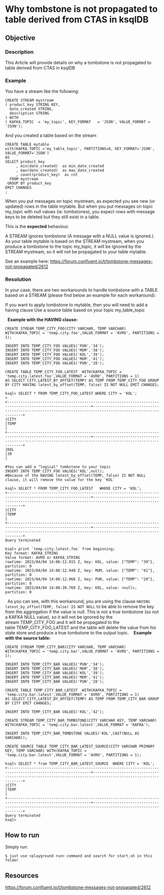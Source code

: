 # Why tombstone is not propagated to table derived from CTAS in ksqlDB

## Objective

### Description

This Article will provide details on why a tombstone is not propagated to table derived from CTAS in ksqlDB

### Example

You have a stream like the following:
```
CREATE STREAM mystream
( product_key STRING KEY,
  date_created STRING,
  description STRING
) WITH
( KAFKA_TOPIC  = 'my_topic', KEY_FORMAT   = 'JSON', VALUE_FORMAT = 'JSON');
```

And you created a table based on the stream

```
CREATE TABLE mytable
with(KAFKA_TOPIC ='my_table_topic', PARTITIONS=8, KEY_FORMAT='JSON', VALUE_FORMAT='JSON')
AS
SELECT product_key
     , min(date_created)  as min_date_created
     , max(date_created)  as max_date_created
     , count(product_key)  as cnt
  FROM mystream
 GROUP BY product_key
EMIT CHANGES
;
```

When you put messages on topic mystream, as expected you see new (or updated) rows in the table mytable.
But when you put messages on topic my_topic with null values (ie: tombstones), you expect rows with message keys to be deleted but they still exist in a table.

This is the **expected** behaviour.

A STREAM ignores tombstone (A message with a NULL value is ignored.). As your table mytable is based on the STREAM mystream, when you produce a tombstone to the topic my_topic, it will be ignored by the STREAM mystream, so it will not be propagated to your table mytable.

See an example here: https://forum.confluent.io/t/tombstone-messages-not-propagated/2612

### Resolution

In your case, there are two workarounds to handle tombstone with a TABLE based on a STREAM (please find below an example for each workaround):

If you want to apply tombstone to mytable, then you will need to add a having clause
Use a source table based on your topic my_table_topic 

 
**Example with the HAVING clause:**
```
CREATE STREAM TEMP_CITY_FOO(CITY VARCHAR, TEMP VARCHAR) WITH(KAFKA_TOPIC = 'temp.city.foo',VALUE_FORMAT = 'AVRO', PARTITIONS = 1);

INSERT INTO TEMP_CITY_FOO VALUES('PUN','34');
INSERT INTO TEMP_CITY_FOO VALUES('MUM','38');
INSERT INTO TEMP_CITY_FOO VALUES('KOL','39');
INSERT INTO TEMP_CITY_FOO VALUES('MUM','41');
INSERT INTO TEMP_CITY_FOO VALUES('PUN','28');

CREATE TABLE TEMP_CITY_FOO_LATEST  WITH(KAFKA_TOPIC = 'temp.city.latest.foo',VALUE_FORMAT = 'AVRO', PARTITIONS = 1)
AS SELECT CITY,LATEST_BY_OFFSET(TEMP) AS TEMP FROM TEMP_CITY_FOO GROUP BY CITY HAVING latest_by_offset(TEMP, false) IS NOT NULL EMIT CHANGES;

ksql> SELECT * FROM TEMP_CITY_FOO_LATEST WHERE CITY = 'KOL';
>
+------------------------------------------------------------------------------------------------------------+------------------------------------------------------------------------------------------------------------+
|CITY                                                                                                        |TEMP                                                                                                        |
+------------------------------------------------------------------------------------------------------------+------------------------------------------------------------------------------------------------------------+
|KOL                                                                                                         |39                                                                                                          |

#You can add a "logical" tombstone to your topic
INSERT INTO TEMP_CITY_FOO VALUES('KOL',null);
#Because of the HAVING latest_by_offset(TEMP, false) IS NOT NULL clause, it will remove the value for the key `KOL`

ksql> SELECT * FROM TEMP_CITY_FOO_LATEST   WHERE CITY = 'KOL';
+------------------------------------------------------------------------------------------------------------+------------------------------------------------------------------------------------------------------------+
|CITY                                                                                                        |TEMP                                                                                                        |
+------------------------------------------------------------------------------------------------------------+------------------------------------------------------------------------------------------------------------+
Query terminated

ksql> print `temp.city.latest.foo` from beginning;
Key format: KAFKA_STRING
Value format: AVRO or KAFKA_STRING
rowtime: 2023/04/04 14:06:12.915 Z, key: KOL, value: {"TEMP": "39"}, partition: 0
rowtime: 2023/04/04 14:06:12.940 Z, key: MUM, value: {"TEMP": "41"}, partition: 0
rowtime: 2023/04/04 14:06:12.966 Z, key: PUN, value: {"TEMP": "28"}, partition: 0
rowtime: 2023/04/04 14:08:39.769 Z, key: KOL, value: <null>, partition: 0
```
 
As you can see, with this workaround, you are using the clause `HAVING latest_by_offset(TEMP, false) IS NOT NULL` to be able to remove the key from the aggregation if the value is null. This is not a true tombstone (so not a KAFKA NULL value), so it will not be ignored by the stream TEMP_CITY_FOO and it will be propagated to the table TEMP_CITY_FOO_LATEST and the table will delete the value from his state store and produce a true tombstone to the output topic. 
 
**Example with the source table:**

```
CREATE STREAM TEMP_CITY_BAR(CITY VARCHAR, TEMP VARCHAR) WITH(KAFKA_TOPIC = 'temp.city.bar',VALUE_FORMAT = 'AVRO', PARTITIONS = 1);

INSERT INTO TEMP_CITY_BAR VALUES('PUN','34');
INSERT INTO TEMP_CITY_BAR VALUES('MUM','38');
INSERT INTO TEMP_CITY_BAR VALUES('KOL','39');
INSERT INTO TEMP_CITY_BAR VALUES('MUM','41');
INSERT INTO TEMP_CITY_BAR VALUES('PUN','28');

CREATE TABLE TEMP_CITY_BAR_LATEST  WITH(KAFKA_TOPIC = 'temp.city.bar.latest',VALUE_FORMAT = 'AVRO', PARTITIONS = 1)
AS SELECT CITY,LATEST_BY_OFFSET(TEMP) AS TEMP FROM TEMP_CITY_BAR GROUP BY CITY EMIT CHANGES;

INSERT INTO TEMP_CITY_BAR VALUES('KOL','42');

CREATE STREAM TEMP_CITY_BAR_TOMBSTONE(CITY VARCHAR KEY, TEMP VARCHAR) WITH(KAFKA_TOPIC = 'temp.city.bar.latest',VALUE_FORMAT = 'KAFKA');

INSERT INTO TEMP_CITY_BAR_TOMBSTONE VALUES('KOL',CAST(NULL AS VARCHAR));

CREATE SOURCE TABLE TEMP_CITY_BAR_LATEST_SOURCE(CITY VARCHAR PRIMARY KEY, TEMP VARCHAR) WITH(KAFKA_TOPIC = 'temp.city.bar.latest',VALUE_FORMAT = 'AVRO', PARTITIONS = 1);

ksql> SELECT * from TEMP_CITY_BAR_LATEST_SOURCE  WHERE CITY = 'KOL';
+------------------------------------------------------------------------------------------------------------+------------------------------------------------------------------------------------------------------------+
|CITY                                                                                                        |TEMP                                                                                                        |
+------------------------------------------------------------------------------------------------------------+------------------------------------------------------------------------------------------------------------+
Query terminated
ksql>
```

## How to run

Simply run:

```
$ just use <playground run> command and search for start.sh in this folder
```

## Resources
https://forum.confluent.io/t/tombstone-messages-not-propagated/2612
